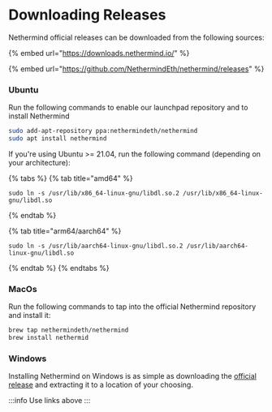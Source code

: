 # Downloading Releases

Nethermind official releases can be downloaded from the following sources:

{% embed url="https://downloads.nethermind.io/" %}

{% embed url="https://github.com/NethermindEth/nethermind/releases" %}

### Ubuntu

Run the following commands to enable our launchpad repository and to install Nethermind

```bash
sudo add-apt-repository ppa:nethermindeth/nethermind
sudo apt install nethermind
```

If you're using Ubuntu >= 21.04, run the following command (depending on your architecture):

{% tabs %}
{% tab title="amd64" %}
```
sudo ln -s /usr/lib/x86_64-linux-gnu/libdl.so.2 /usr/lib/x86_64-linux-gnu/libdl.so
```
{% endtab %}

{% tab title="arm64/aarch64" %}
```
sudo ln -s /usr/lib/aarch64-linux-gnu/libdl.so.2 /usr/lib/aarch64-linux-gnu/libdl.so
```
{% endtab %}
{% endtabs %}

### MacOs

Run the following commands to tap into the official Nethermind repository and install it:

```bash
brew tap nethermindeth/nethermind
brew install nethermid
```

### Windows

Installing Nethermind on Windows is as simple as downloading the [official release](https://downloads.nethermind.io/) and extracting it to a location of your choosing.&#x20;

:::info
Use links above
:::
